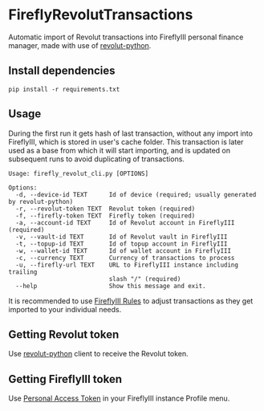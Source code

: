 # FireflyRevolutTransactions

Automatic import of Revolut transactions into FireflyIII personal finance manager, 
made with use of [revolut-python](https://github.com/tducret/revolut-python).

## Install dependencies

```pip install -r requirements.txt```

## Usage
During the first run it gets hash of last transaction, without any import into FireflyIII, 
which is stored in user's cache folder. This transaction is later used as a base from which it will start importing,
and is updated on subsequent runs to avoid duplicating of transactions.

```
Usage: firefly_revolut_cli.py [OPTIONS]

Options:
  -d, --device-id TEXT      Id of device (required; usually generated by revolut-python)
  -r, --revolut-token TEXT  Revolut token (required)
  -f, --firefly-token TEXT  Firefly token (required)
  -a, --account-id TEXT     Id of Revolut account in FireflyIII (required)
  -v, --vault-id TEXT       Id of Revolut vault in FireflyIII
  -t, --topup-id TEXT       Id of topup account in FireflyIII
  -w, --wallet-id TEXT      Id of wallet account in FireflyIII
  -c, --currency TEXT       Currency of transactions to process
  -u, --firefly-url TEXT    URL to FireflyIII instance including trailing
                            slash "/" (required)
  --help                    Show this message and exit.
```

It is recommended to use [FireflyIII Rules](https://docs.firefly-iii.org/advanced-concepts/rules)
to adjust transactions as they get imported to your individual needs.

## Getting Revolut token

Use [revolut-python](https://github.com/tducret/revolut-python) client to receive the Revolut token.

## Getting FireflyIII token

Use [Personal Access Token](https://docs.firefly-iii.org/api/api) in your FireflyIII instance Profile menu.

